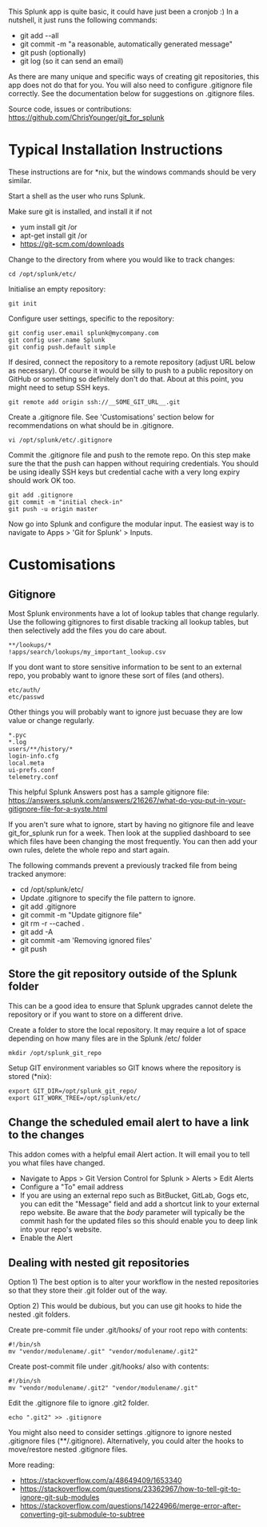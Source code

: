 This Splunk app is quite basic, it could have just been a cronjob :) 
In a nutshell, it just runs the following commands:

* git add --all
* git commit -m "a reasonable, automatically generated message"
* git push (optionally)
* git log (so it can send an email)


As there are many unique and specific ways of creating git repositories, this app does not do that for you.  You will also need to configure .gitignore file correctly. See the documentation below for suggestions on .gitignore files.

Source code, issues or contributions: https://github.com/ChrisYounger/git_for_splunk


# Typical Installation Instructions

These instructions are for *nix, but the windows commands should be very similar. 

Start a shell as the user who runs Splunk. 

Make sure git is installed, and install it if not

* yum install git /or
* apt-get install git /or
* https://git-scm.com/downloads

Change to the directory from where you would like to track changes:

```
cd /opt/splunk/etc/
```

Initialise an empty repository:

```
git init 
```

Configure user settings, specific to the repository:

```
git config user.email splunk@mycompany.com
git config user.name Splunk
git config push.default simple
```

If desired, connect the repository to a remote repository  (adjust URL below as necessary).  Of course it would be silly to push to a public repository on GitHub or something so definitely don't do that. About at this point, you might need to setup SSH keys.

```
git remote add origin ssh://__SOME_GIT_URL__.git
```

Create a .gitignore file. See 'Customisations' section below for recommendations on what should be in .gitignore.

```
vi /opt/splunk/etc/.gitignore
```

Commit the .gitignore file and push to the remote repo. On this step make sure the that the push can happen without requiring credentials. You should be using ideally SSH keys but credential cache with a very long expiry should work OK too. 

```
git add .gitignore
git commit -m "initial check-in"
git push -u origin master
```

Now go into Splunk and configure the modular input. The easiest way is to navigate to Apps > 'Git for Splunk' > Inputs.





# Customisations

## Gitignore

Most Splunk environments have a lot of lookup tables that change regularly. Use the following gitignores to first disable tracking all lookup tables, but then selectively add the files you do care about.

```
**/lookups/*
!apps/search/lookups/my_important_lookup.csv
```

If you dont want to store sensitive information to be sent to an external repo, you probably want to ignore these sort of files (and others).

```
etc/auth/
etc/passwd
```

Other things you will probably want to ignore just becuase they are low value or change regularly.

```
*.pyc
*.log
users/**/history/*
login-info.cfg
local.meta
ui-prefs.conf
telemetry.conf
```

This helpful Splunk Answers post has a sample gitignore file: https://answers.splunk.com/answers/216267/what-do-you-put-in-your-gitignore-file-for-a-syste.html

If you aren't sure what to ignore, start by having no gitignore file and leave git_for_splunk run for a week. Then look at the supplied dashboard to see which files have been changing the most frequently. You can then add your own rules, delete the whole repo and start again. 

The following commands prevent a previously tracked file from being tracked anymore:

* cd /opt/splunk/etc/
* Update .gitignore to specify the file pattern to ignore.
* git add .gitignore
* git commit -m "Update gitignore file"
* git rm -r --cached .
* git add -A
* git commit -am 'Removing ignored files'
* git push



## Store the git repository outside of the Splunk folder

This can be a good idea to ensure that Splunk upgrades cannot delete the repository or if you want to store on a different drive.

Create a folder to store the local repository. It may require a lot of space depending on how many files are in the Splunk /etc/ folder

```
mkdir /opt/splunk_git_repo
```

Setup GIT environment variables so GIT knows where the repository is stored (*nix):

```
export GIT_DIR=/opt/splunk_git_repo/
export GIT_WORK_TREE=/opt/splunk/etc/
```

## Change the scheduled email alert to have a link to the changes   

This addon comes with a helpful email Alert action. It will email you to tell you what files have changed.

* Navigate to Apps > Git Version Control for Splunk > Alerts > Edit Alerts
* Configure a "To" email address
* If you are using an external repo such as BitBucket, GitLab, Gogs etc, you can edit the "Message" field and add a shortcut link to your external repo website. Be aware that the $body$ parameter will typically be the commit hash for the updated files so this should enable you to deep link into your repo's website.
* Enable the Alert


## Dealing with nested git repositories

Option 1) The best option is to alter your workflow in the nested repositories so that they store their .git folder out of the way. 

Option 2) This would be dubious, but you can use git hooks to hide the nested .git folders.

Create pre-commit file under .git/hooks/ of your root repo with contents:

```
#!/bin/sh
mv "vendor/modulename/.git" "vendor/modulename/.git2"
```

Create post-commit file under .git/hooks/ also with contents:

```
#!/bin/sh
mv "vendor/modulename/.git2" "vendor/modulename/.git"
```

Edit the .gitignore file to ignore .git2 folder. 

```
echo ".git2" >> .gitignore
```

You might also need to consider settings .gitignore to ignore nested .gitignore files  (**/.gitignore). Alternatively, you could alter the hooks to move/restore nested .gitignore files.

More reading: 

* https://stackoverflow.com/a/48649409/1653340
* https://stackoverflow.com/questions/23362967/how-to-tell-git-to-ignore-git-sub-modules
* https://stackoverflow.com/questions/14224966/merge-error-after-converting-git-submodule-to-subtree
